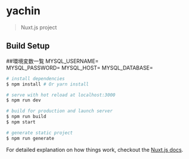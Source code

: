 # yachin

> Nuxt.js project

## Build Setup

##環境変数一覧
MYSQL_USERNAME=  
MYSQL_PASSWORD=
MYSQL_HOST=
MYSQL_DATABASE=

``` bash
# install dependencies
$ npm install # Or yarn install

# serve with hot reload at localhost:3000
$ npm run dev

# build for production and launch server
$ npm run build
$ npm start

# generate static project
$ npm run generate
```

For detailed explanation on how things work, checkout the [Nuxt.js docs](https://github.com/nuxt/nuxt.js).
